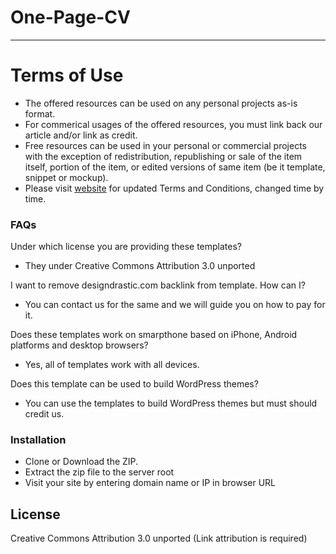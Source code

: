 # One-Page-CV
----------------------------------
# Terms of Use

  - The offered resources can be used on any personal projects as-is format.
  - For commerical usages of the offered resources, you must link back our article and/or link as credit.
  - Free  resources can be used  in your personal or commercial projects with the exception of redistribution, republishing or sale of the item itself, portion of the item, or edited versions of same item (be it template, snippet or mockup).
  - Please visit [website](http://designdrastic.com) for updated Terms and Conditions, changed time by time.

### FAQs

Under which license you are providing these templates?
* They  under Creative Commons Attribution 3.0 unported

I want to remove designdrastic.com backlink from template. How can I?
* You can contact us for the same and we will guide you on how to pay for it.

Does these templates work on smarpthone based on iPhone, Android platforms and desktop browsers?
* Yes, all of templates work with all devices.

Does this template can be used to build WordPress themes?
* You can use the templates to build WordPress themes but must should credit us.

### Installation

- Clone or Download the ZIP. 
- Extract the zip file to the server root
- Visit your site by entering domain name or IP in browser URL


License
----

Creative Commons Attribution 3.0 unported (Link attribution is required)

